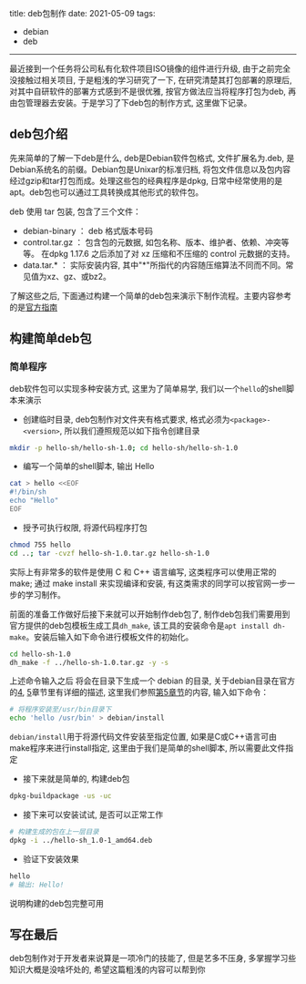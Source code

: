 title: deb包制作
date: 2021-05-09
tags:
- debian
- deb
---
最近接到一个任务将公司私有化软件项目ISO镜像的组件进行升级, 由于之前完全没接触过相关项目, 于是粗浅的学习研究了一下, 在研究清楚其打包部署的原理后, 对其中自研软件的部署方式感到不是很优雅, 按官方做法应当将程序打包为deb, 再由包管理器去安装。于是学习了下deb包的制作方式, 这里做下记录。

<!--more-->

## deb包介绍

先来简单的了解一下deb是什么, deb是Debian软件包格式, 文件扩展名为.deb, 是Debian系统名的前缀。Debian包是Unixar的标准归档, 将包文件信息以及包内容经过gzip和tar打包而成。处理这些包的经典程序是dpkg, 日常中经常使用的是apt。deb包也可以通过工具转换成其他形式的软件包。

deb 使用 tar 包装, 包含了三个文件：

- debian-binary ： deb 格式版本号码
- control.tar.gz ： 包含包的元数据, 如包名称、版本、维护者、依赖、冲突等等。 在dpkg 1.17.6 之后添加了对 xz 压缩和不压缩的 control 元数据的支持。
- data.tar.\* ： 实际安装内容, 其中"\*"所指代的内容随压缩算法不同而不同。常见值为xz、gz、或bz2。

了解这些之后, 下面通过构建一个简单的deb包来演示下制作流程。主要内容参考的是[官方指南](https://www.debian.org/doc/manuals/maint-guide/)

## 构建简单deb包

### 简单程序

deb软件包可以实现多种安装方式, 这里为了简单易学, 我们以一个`hello`的shell脚本来演示

- 创建临时目录, deb包制作对文件夹有格式要求, 格式必须为`<package>-<version>`, 所以我们遵照规范以如下指令创建目录

```bash
mkdir -p hello-sh/hello-sh-1.0; cd hello-sh/hello-sh-1.0
```

- 编写一个简单的shell脚本, 输出 Hello

```bash
cat > hello <<EOF
#!/bin/sh
echo "Hello"
EOF
```

- 授予可执行权限, 将源代码程序打包

```bash
chmod 755 hello
cd ..; tar -cvzf hello-sh-1.0.tar.gz hello-sh-1.0
```

实际上有非常多的软件是使用 C 和 C++ 语言编写, 这类程序可以使用正常的 make; 通过 make install 来实现编译和安装, 有这类需求的同学可以按官网一步一步的学习制作。

前面的准备工作做好后接下来就可以开始制作deb包了, 制作deb包我们需要用到官方提供的deb包模板生成工具`dh_make`, 该工具的安装命令是`apt install dh-make`。安装后输入如下命令进行模板文件的初始化。

```bash
cd hello-sh-1.0
dh_make -f ../hello-sh-1.0.tar.gz -y -s
``` 

上述命令输入之后 将会在目录下生成一个 debian 的目录, 关于debian目录在官方的[4](https://www.debian.org/doc/manuals/maint-guide/dreq.zh-cn.html), [5](https://www.debian.org/doc/manuals/maint-guide/dother.zh-cn.html)章节里有详细的描述, 这里我们参照[第5章节](https://www.debian.org/doc/manuals/maint-guide/dother.zh-cn.html)的内容, 输入如下命令：

```bash
# 将程序安装至/usr/bin目录下
echo 'hello /usr/bin' > debian/install
```

`debian/install`用于将源代码文件安装至指定位置, 如果是C或C++语言可由make程序来进行install指定, 这里由于我们是简单的shell脚本, 所以需要此文件指定

- 接下来就是简单的, 构建deb包

```bash
dpkg-buildpackage -us -uc
```

- 接下来可以安装试试, 是否可以正常工作

```bash
# 构建生成的包在上一层目录
dpkg -i ../hello-sh_1.0-1_amd64.deb
```

- 验证下安装效果

```bash
hello
# 输出: Hello!
```
说明构建的deb包完整可用

## 写在最后

deb包制作对于开发者来说算是一项冷门的技能了, 但是艺多不压身, 多掌握学习些知识大概是没啥坏处的, 希望这篇粗浅的内容可以帮到你
